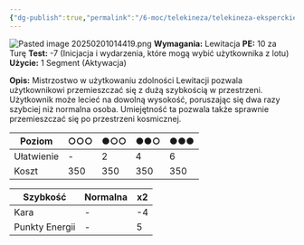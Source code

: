 ```yaml
---
{"dg-publish":true,"permalink":"/6-moc/telekineza/telekineza-eksperckie/lot/","dgPassFrontmatter":true}
---
```


![Pasted image 20250201014419.png](/img/user/6%20Obrazy/Pasted%20image%2020250201014419.png)
**Wymagania:** Lewitacja
**PE:** 10 za Turę
**Test:** -7 (Inicjacja i wydarzenia, które mogą wybić użytkownika z lotu)
**Użycie:** 1 Segment (Aktywacja)

**Opis:** Mistrzostwo w użytkowaniu zdolności Lewitacji pozwala użytkownikowi przemieszczać się z dużą szybkością w przestrzeni. Użytkownik może lecieć na dowolną wysokość, poruszając się dwa razy szybciej niż normalna osoba. Umiejętność ta pozwala także sprawnie przemieszczać się po przestrzeni kosmicznej.

| Poziom     | ○○○ | ●○○ | ●●○ | ●●● |
| ---------- | --- | --- | --- | --- |
| Ułatwienie | -   | 2   | 4   | 6   |
| Koszt      | 350 | 350 | 350 | 350 |

| Szybkość       | Normalna | x2  |
| -------------- | -------- | --- |
| Kara           | -        | -4  |
| Punkty Energii | -        | 5   |